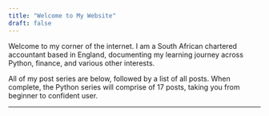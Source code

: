 ```yaml
---
title: "Welcome to My Website"
draft: false
---
```


Welcome to my corner of the internet. I am a South African chartered accountant based in England, documenting my learning journey across Python, finance, and various other interests. 

All of my post series are below, followed by a list of all posts. When complete, the Python series will comprise of 17 posts, taking you from beginner to confident user.

---